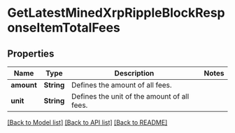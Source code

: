 # GetLatestMinedXrpRippleBlockResponseItemTotalFees

## Properties

Name | Type | Description | Notes
------------ | ------------- | ------------- | -------------
**amount** | **String** | Defines the amount of all fees. | 
**unit** | **String** | Defines the unit of the amount of all fees. | 

[[Back to Model list]](../README.md#documentation-for-models) [[Back to API list]](../README.md#documentation-for-api-endpoints) [[Back to README]](../README.md)


